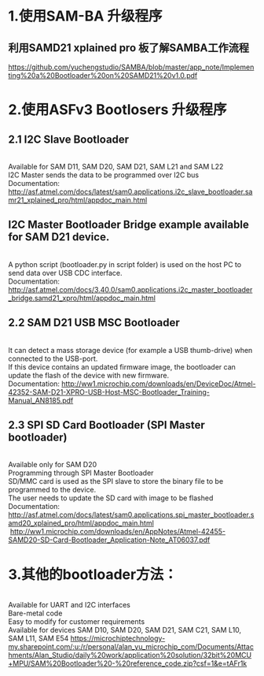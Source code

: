 # 1.使用SAM-BA 升级程序
## 利用SAMD21 xplained pro 板了解SAMBA工作流程
https://github.com/yuchengstudio/SAMBA/blob/master/app_note/Implementing%20a%20Bootloader%20on%20SAMD21%20v1.0.pdf

# 2.使用ASFv3 Bootlosers 升级程序
## 2.1  I2C Slave Bootloader
<br/> Available for SAM D11, SAM D20, SAM D21, SAM L21 and SAM L22
<br/> I2C Master sends the data to be programmed over I2C bus
<br/>Documentation:
http://asf.atmel.com/docs/latest/sam0.applications.i2c_slave_bootloader.samr21_xplained_pro/html/appdoc_main.html

## I2C Master Bootloader Bridge example available for SAM D21 device.
<br/> A python script (bootloader.py in script folder) is used on the host PC to send data over USB CDC interface.
<br/> Documentation: http://asf.atmel.com/docs/3.40.0/sam0.applications.i2c_master_bootloader_bridge.samd21_xpro/html/appdoc_main.html


## 2.2 SAM D21 USB MSC Bootloader
<br/>It can detect a mass storage device (for example a USB thumb-drive) when connected to the USB-port. 
<br/>If this device contains an updated firmware image, the bootloader can update the flash of the device with new firmware.
<br/>Documentation: http://ww1.microchip.com/downloads/en/DeviceDoc/Atmel-42352-SAM-D21-XPRO-USB-Host-MSC-Bootloader_Training-Manual_AN8185.pdf

## 2.3 SPI SD Card Bootloader (SPI Master bootloader)
<br/> Available only for SAM D20
<br/> Programming through SPI Master Bootloader
<br/> SD/MMC card is used as the SPI slave to store the binary file to be programmed to the device.
<br/> The user needs to update the SD card with image to be flashed
<br/> Documentation:
 http://asf.atmel.com/docs/latest/sam0.applications.spi_master_bootloader.samd20_xplained_pro/html/appdoc_main.html
 http://ww1.microchip.com/downloads/en/AppNotes/Atmel-42455-SAMD20-SD-Card-Bootloader_Application-Note_AT06037.pdf
 
 
 # 3.其他的bootloader方法：
<br/>Available for UART and I2C interfaces
<br/>Bare-metal code
<br/>Easy to modify for customer requirements
<br/>Available for devices SAM D10, SAM D20, SAM D21, SAM C21, SAM L10, SAM L11, SAM E54
https://microchiptechnology-my.sharepoint.com/:u:/r/personal/alan_yu_microchip_com/Documents/Attachments/Alan_Studio/daily%20work/application%20solution/32bit%20MCU+MPU/SAM%20Bootloader%20-%20reference_code.zip?csf=1&e=tAFr1k

 

